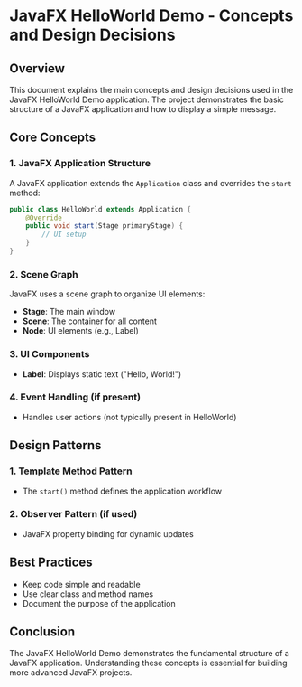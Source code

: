 # JavaFX HelloWorld Demo - Concepts and Design Decisions

## Overview

This document explains the main concepts and design decisions used in the JavaFX HelloWorld Demo application. The project demonstrates the basic structure of a JavaFX application and how to display a simple message.

## Core Concepts

### 1. JavaFX Application Structure

A JavaFX application extends the `Application` class and overrides the `start` method:

```java
public class HelloWorld extends Application {
    @Override
    public void start(Stage primaryStage) {
        // UI setup
    }
}
```

### 2. Scene Graph

JavaFX uses a scene graph to organize UI elements:

- **Stage**: The main window
- **Scene**: The container for all content
- **Node**: UI elements (e.g., Label)

### 3. UI Components

- **Label**: Displays static text ("Hello, World!")

### 4. Event Handling (if present)

- Handles user actions (not typically present in HelloWorld)

## Design Patterns

### 1. Template Method Pattern

- The `start()` method defines the application workflow

### 2. Observer Pattern (if used)

- JavaFX property binding for dynamic updates

## Best Practices

- Keep code simple and readable
- Use clear class and method names
- Document the purpose of the application

## Conclusion

The JavaFX HelloWorld Demo demonstrates the fundamental structure of a JavaFX application. Understanding these concepts is essential for building more advanced JavaFX projects. 